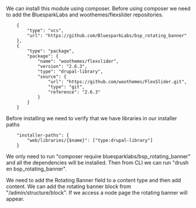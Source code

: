 We can install this module using composer. Before using composer we need to add
 the BluesparkLabs and woothemes/flexslider repositories.

        {
            "type": "vcs",
            "url": "https://github.com/BluesparkLabs/bsp_rotating_banner"
        },
        {
            "type": "package",
            "package": {
                "name": "woothemes/flexslider",
                "version": "2.6.3",
                "type": "drupal-library",
                "source": {
                    "url": "https://github.com/woothemes/FlexSlider.git",
                    "type": "git",
                    "reference": "2.6.3"
                }
            }
        }

Before installing we need to verify that we have libraries in our installer paths

        "installer-paths": {
            "web/libraries/{$name}": ["type:drupal-library"]
        }

 We only need to run "composer require bluesparklabs/bsp_rotating_banner" and
 all the dependencies will be installed. Then from CLI we can run
 "drush en bsp_rotating_banner".

 We need to add the Rotating Banner field to a content type and then add content.
 We can add the rotating banner block from "/admin/structure/block". If we
 access a node page the rotating banner will appear.